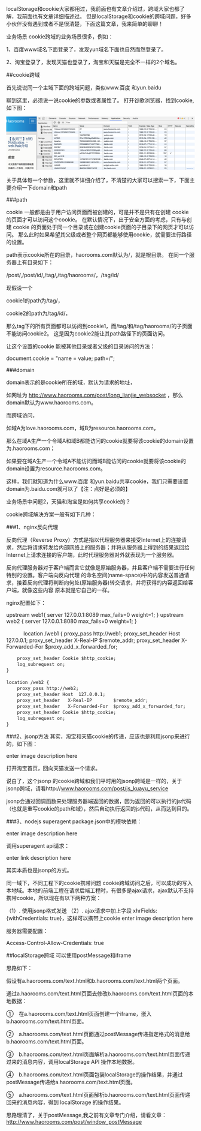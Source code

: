 localStorage和cookie大家都用过，我前面也有文章介绍过，跨域大家也都了解，我前面也有文章详细描述过。
但是localStorage和cookie的跨域问题，好多小伙伴没有遇到或者不是很清楚，下面这篇文章，我来简单的聊聊！

业务场景
cookie跨域的业务场景很多，例如：

1、百度www域名下面登录了，发现yun域名下面也自然而然登录了。

2、淘宝登录了，发现天猫也登录了，淘宝和天猫是完全不一样的2个域名。

##cookie跨域

首先说说同一个主域下面的跨域问题，类似www.百度 和yun.baidu

聊到这里，必须说一说cookie的参数或者属性了。 打开谷歌浏览器，找到cookie,如下图：

<img src="../img/Cookies-list.png" />

关于具体每一个参数，这里就不详细介绍了，不清楚的大家可以搜索一下，下面主要介绍一下domain和path

###path

cookie 一般都是由于用户访问页面而被创建的，可是并不是只有在创建 cookie 的页面才可以访问这个cookie。
在默认情况下，出于安全方面的考虑，只有与创建 cookie 的页面处于同一个目录或在创建cookie页面的子目录下的网页才可以访问。
那么此时如果希望其父级或者整个网页都能够使用cookie，就需要进行路径的设置。

path表示cookie所在的目录，haorooms.com默认为/，就是根目录。 在同一个服务器上有目录如下：

/post/,/post/id/,/tag/,/tag/haorooms/，/tag/id/

现假设一个

cookie1的path为/tag/，

cookie2的path为/tag/id/，

那么tag下的所有页面都可以访问到cookie1，而/tag/和/tag/haorooms/的子页面不能访问cookie2。 这是因为cookie2能让其path路径下的页面访问。

让这个设置的cookie 能被其他目录或者父级的目录访问的方法：

document.cookie = "name = value; path=/";

###domain

domain表示的是cookie所在的域，默认为请求的地址，

如网址为 http://www.haorooms.com/post/long_lianjie_websocket ，那么domain默认为www.haorooms.com。

而跨域访问，

如域A为love.haorooms.com，域B为resource.haorooms.com，

那么在域A生产一个令域A和域B都能访问的cookie就要将该cookie的domain设置为.haorooms.com；

如果要在域A生产一个令域A不能访问而域B能访问的cookie就要将该cookie的domain设置为resource.haorooms.com。

这样，我们就知道为什么www.百度 和yun.baidu共享cookie，我们只需要设置domain为.baidu.com就可以了【注：点好是必须的】

业务场景中问题2，天猫和淘宝是如何共享cookie的？

cookie跨域解决方案一般有如下几种：

###1、nginx反向代理

反向代理（Reverse Proxy）方式是指以代理服务器来接受Internet上的连接请求，然后将请求转发给内部网络上的服务器；并将从服务器上得到的结果返回给Internet上请求连接的客户端，此时代理服务器对外就表现为一个服务器。

反向代理服务器对于客户端而言它就像是原始服务器，并且客户端不需要进行任何特别的设置。客户端向反向代理 的命名空间(name-space)中的内容发送普通请求，接着反向代理将判断向何处(原始服务器)转交请求，并将获得的内容返回给客户端，就像这些内容 原本就是它自己的一样。

nginx配置如下：

upstream web1{
     server  127.0.0.1:8089  max_fails=0 weight=1;
}
upstream web2 {
     server 127.0.0.1:8080   max_fails=0 weight=1;
}

　　　 location /web1 {
        proxy_pass http://web1;
        proxy_set_header Host  127.0.0.1;
        proxy_set_header   X-Real-IP        $remote_addr;
        proxy_set_header   X-Forwarded-For  $proxy_add_x_forwarded_for;

        proxy_set_header Cookie $http_cookie;
        log_subrequest on;
    }

    location /web2 {
        proxy_pass http://web2;
        proxy_set_header Host  127.0.0.1;
        proxy_set_header   X-Real-IP        $remote_addr;
        proxy_set_header   X-Forwarded-For  $proxy_add_x_forwarded_for;
        proxy_set_header Cookie $http_cookie;
        log_subrequest on;
    }
    
###2、jsonp方法
其实，淘宝和天猫cookie的传递，应该也是利用jsonp来进行的，如下图：

enter image description here

打开淘宝首页，回向天猫发送一个请求。

说白了，这个jsonp 的cookie跨域和我们平时用的jsonp跨域是一样的，关于jsonp跨域，请看http://www.haorooms.com/post/js_kuayu_service

jsonp会通过回调函数来处理服务器端返回的数据，因为返回的可以执行的js代码（也就是重写cookie的path和域），然后自动执行返回的js代码，从而达到目的。

###3、nodejs superagent
package.json中的模块依赖：

enter image description here

调用superagent api请求：

enter link description here

其实本质也是jsonp的方式。

同一域下，不同工程下的cookie携带问题
cookie跨域访问之后，可以成功的写入本地域。本地的前端工程在请求后端工程时，有很多是ajax请求，ajax默认不支持携带cookie，所以现在有以下两种方案：

（1）. 使用jsonp格式发送
（2）. ajax请求中加上字段 xhrFields: {withCredentials: true}，这样可以携带上cookie
enter image description here

服务器需要配置：

Access-Control-Allow-Credentials: true


##localStorage跨域
可以使用postMessage和iframe

思路如下：

假设有a.haorooms.com/text.html和b.haorooms.com/text.html两个页面。

通过a.haorooms.com/text.html页面去修改b.haorooms.com/text.html页面的本地数据：

①　在a.haorooms.com/text.html页面创建一个iframe，嵌入b.haorooms.com/text.html页面。

②　a.haorooms.com/text.html页面通过postMessage传递指定格式的消息给b.haorooms.com/text.html页面。

③　b.haorooms.com/text.html页面解析a.haorooms.com/text.html页面传递过来的消息内容，调用localStorage API 操作本地数据。

④　b.haorooms.com/text.html页面包装localStorage的操作结果，并通过postMessage传递给a.haorooms.com/text.html页面。

⑤　a.haorooms.com/text.html页面解析b.haorooms.com/text.html页面传递回来的消息内容，得到 localStorage 的操作结果。

思路理清了，关于postMessage,我之前有文章专门介绍，请看文章：http://www.haorooms.com/post/window_postMessage